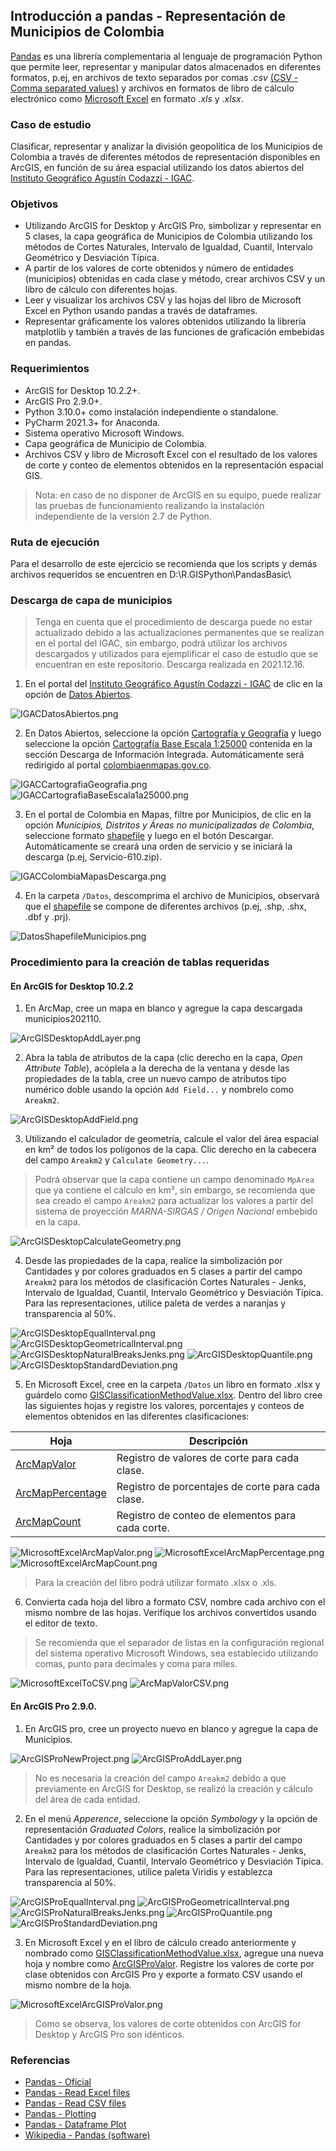 ## Introducción a pandas - Representación de Municipios de Colombia 

[Pandas](https://pandas.pydata.org/) es una librería complementaria al lenguaje de programación Python que permite leer, representar y manipular datos almacenados en diferentes formatos, p.ej, en archivos de texto separados por comas _.csv_ [(CSV - Comma separated values)](https://en.wikipedia.org/wiki/Comma-separated_values) y archivos en formatos de libro de cálculo electrónico como [Microsoft Excel](https://es.wikipedia.org/wiki/Microsoft_Excel) en formato _.xls_ y _.xlsx_.


### Caso de estudio

Clasificar, representar y analizar la división geopolítica de los Municipios de Colombia a través de diferentes métodos de representación disponibles en ArcGIS, en función de su área espacial utilizando los datos abiertos del [Instituto Geográfico Agustín Codazzi - IGAC](https://www.igac.gov.co/).  


### Objetivos

* Utilizando ArcGIS for Desktop y ArcGIS Pro, simbolizar y representar en 5 clases, la capa geográfica de Municipios de Colombia utilizando los métodos de Cortes Naturales, Intervalo de Igualdad, Cuantil, Intervalo Geométrico y Desviación Típica.
* A partir de los valores de corte obtenidos y número de entidades (municipios) obtenidas en cada clase y método, crear archivos CSV y un libro de cálculo con diferentes hojas.
* Leer y visualizar los archivos CSV y las hojas del libro de Microsoft Excel en Python usando pandas a través de dataframes.
* Representar gráficamente los valores obtenidos utilizando la librería matplotlib y también a través de las funciones de graficación embebidas en pandas. 


### Requerimientos

* ArcGIS for Desktop 10.2.2+.
* ArcGIS Pro 2.9.0+.
* Python 3.10.0+ como instalación independiente o standalone.
* PyCharm 2021.3+ for Anaconda.
* Sistema operativo Microsoft Windows.
* Capa geográfica de Municipio de Colombia.
* Archivos CSV y libro de Microsoft Excel con el resultado de los valores de corte y conteo de elementos obtenidos en la representación espacial GIS.

> Nota: en caso de no disponer de ArcGIS en su equipo, puede realizar las pruebas de funcionamiento realizando la instalación independiente de la versión 2.7 de Python.


### Ruta de ejecución
 
Para el desarrollo de este ejercicio se recomienda que los scripts y demás archivos requeridos se encuentren en D:\R.GISPython\PandasBasic\ 


### Descarga de capa de municipios

> Tenga en cuenta que el procedimiento de descarga puede no estar actualizado debido a las actualizaciones permanentes que se realizan en el portal del IGAC, sin embargo, podrá utilizar los archivos descargados y utilizados para ejemplificar el caso de estudio que se encuentran en este repositorio. Descarga realizada en 2021.12.16.

1. En el portal del [Instituto Geográfico Agustín Codazzi - IGAC](https://www.igac.gov.co/) de clic en la opción de [Datos Abiertos]().

![IGACDatosAbiertos.png](https://github.com/rcfdtools/R.GISPython/blob/main/PandasBasic/Screenshot/IGACDatosAbiertos.png)

2. En Datos Abiertos, seleccione la opción [Cartografía y Geografía](https://geoportal.igac.gov.co/contenido/datos-abiertos-cartografia-y-geografia) y luego seleccione la opción [Cartografía Base Escala 1:25000](https://www.colombiaenmapas.gov.co/?e=-82.43784778320864,-0.17644239911865092,-71.23179309571162,9.90326984502256,4686&b=igac&u=0&t=23&servicio=206) contenida en la sección Descarga de Información Integrada. Automáticamente será redirigido al portal [colombiaenmapas.gov.co](https://www.colombiaenmapas.gov.co/).

![IGACCartografiaGeografia.png](https://github.com/rcfdtools/R.GISPython/blob/main/PandasBasic/Screenshot/IGACCartografiaGeografia.png)
![IGACCartografiaBaseEscala1a25000.png](https://github.com/rcfdtools/R.GISPython/blob/main/PandasBasic/Screenshot/IGACCartografiaBaseEscala1a25000.png)

3. En el portal de Colombia en Mapas, filtre por Municipios, de clic en la opción _Municipios, Distritos y Áreas no municipalizadas de Colombia_, seleccione formato [shapefile](https://desktop.arcgis.com/en/arcmap/10.3/manage-data/shapefiles/what-is-a-shapefile.htm) y luego en el botón Descargar. Automáticamente se creará una orden de servicio y se iniciará la descarga (p.ej, Servicio-610.zip).

![IGACColombiaMapasDescarga.png](https://github.com/rcfdtools/R.GISPython/blob/main/PandasBasic/Screenshot/IGACColombiaMapasDescarga.png)

4. En la carpeta `/Datos`, descomprima el archivo de Municipios, observará que el [shapefile](https://desktop.arcgis.com/en/arcmap/10.3/manage-data/shapefiles/what-is-a-shapefile.htm) se compone de diferentes archivos (p.ej, .shp, .shx, .dbf y .prj). 

![DatosShapefileMunicipios.png](https://github.com/rcfdtools/R.GISPython/blob/main/PandasBasic/Screenshot/DatosShapefileMunicipios.png)


### Procedimiento para la creación de tablas requeridas 


#### En ArcGIS for Desktop 10.2.2

1. En ArcMap, cree un mapa en blanco y agregue la capa descargada municipios202110.

![ArcGISDesktopAddLayer.png](https://github.com/rcfdtools/R.GISPython/blob/main/PandasBasic/Screenshot/ArcGISDesktopAddLayer.png)

2. Abra la tabla de atributos de la capa (clic derecho en la capa, _Open Attribute Table_), acóplela a la derecha de la ventana y desde las propiedades de la tabla, cree un nuevo campo de atributos tipo numérico doble usando la opción `Add Field...` y nombrelo como `Areakm2`.

![ArcGISDesktopAddField.png](https://github.com/rcfdtools/R.GISPython/blob/main/PandasBasic/Screenshot/ArcGISDesktopAddField.png)

3. Utilizando el calculador de geometría, calcule el valor del área espacial en km² de todos los polígonos de la capa. Clic derecho en la cabecera del campo `Areakm2` y `Calculate Geometry...`.

> Podrá observar que la capa contiene un campo denominado `MpArea` que ya contiene el cálculo en km², sin embargo, se recomienda que sea creado el campo `Areakm2` para actualizar los valores a partir del sistema de proyección _MARNA-SIRGAS / Origen Nacional_ embebido en la capa.

![ArcGISDesktopCalculateGeometry.png](https://github.com/rcfdtools/R.GISPython/blob/main/PandasBasic/Screenshot/ArcGISDesktopCalculateGeometry.png)

4. Desde las propiedades de la capa, realice la simbolización por Cantidades y por colores graduados en 5 clases a partir del campo `Areakm2` para los métodos de clasificación Cortes Naturales - Jenks, Intervalo de Igualdad, Cuantil, Intervalo Geométrico y Desviación Típica. Para las representaciones, utilice paleta de verdes a naranjas y transparencia al 50%.

![ArcGISDesktopEqualInterval.png](https://github.com/rcfdtools/R.GISPython/blob/main/PandasBasic/Screenshot/ArcGISDesktopEqualInterval.png)
![ArcGISDesktopGeometricalInterval.png](https://github.com/rcfdtools/R.GISPython/blob/main/PandasBasic/Screenshot/ArcGISDesktopGeometricalInterval.png)
![ArcGISDesktopNaturalBreaksJenks.png](https://github.com/rcfdtools/R.GISPython/blob/main/PandasBasic/Screenshot/ArcGISDesktopNaturalBreaksJenks.png)
![ArcGISDesktopQuantile.png](https://github.com/rcfdtools/R.GISPython/blob/main/PandasBasic/Screenshot/ArcGISDesktopQuantile.png)
![ArcGISDesktopStandardDeviation.png](https://github.com/rcfdtools/R.GISPython/blob/main/PandasBasic/Screenshot/ArcGISDesktopStandardDeviation.png)

5. En Microsoft Excel, cree en la carpeta `/Datos` un libro en formato .xlsx y guárdelo como [GISClassificationMethodValue.xlsx](https://github.com/rcfdtools/R.GISPython/blob/main/PandasBasic/Datos/GISClassificationMethodValue.xlsx). Dentro del libro cree las siguientes hojas y registre los valores, porcentajes y conteos de elementos obtenidos en las diferentes clasificaciones:

| Hoja                                                                                                          | Descripción                                       |
|---------------------------------------------------------------------------------------------------------------|---------------------------------------------------|
| [ArcMapValor](https://github.com/rcfdtools/R.GISPython/blob/main/PandasBasic/Datos/ArcMapValor.csv)           | Registro de valores de corte para cada clase.     |
| [ArcMapPercentage](https://github.com/rcfdtools/R.GISPython/blob/main/PandasBasic/Datos/ArcMapPercentage.csv) | Registro de porcentajes de corte para cada clase. |
| [ArcMapCount](https://github.com/rcfdtools/R.GISPython/blob/main/PandasBasic/Datos/ArcMapCount.csv)           | Registro de conteo de elementos para cada corte.  |

![MicrosoftExcelArcMapValor.png](https://github.com/rcfdtools/R.GISPython/blob/main/PandasBasic/Screenshot/MicrosoftExcelArcMapValor.png)
![MicrosoftExcelArcMapPercentage.png](https://github.com/rcfdtools/R.GISPython/blob/main/PandasBasic/Screenshot/MicrosoftExcelArcMapPercentage.png)
![MicrosoftExcelArcMapCount.png](https://github.com/rcfdtools/R.GISPython/blob/main/PandasBasic/Screenshot/MicrosoftExcelArcMapCount.png)

> Para la creación del libro podrá utilizar formato .xlsx o .xls. 

6. Convierta cada hoja del libro a formato CSV, nombre cada archivo con el mismo nombre de las hojas. Verifique los archivos convertidos usando el editor de texto.

> Se recomienda que el separador de listas en la configuración regional del sistema operativo Microsoft Windows, sea establecido utilizando comas, punto para decimales y coma para miles.

![MicrosoftExcelToCSV.png](https://github.com/rcfdtools/R.GISPython/blob/main/PandasBasic/Screenshot/MicrosoftExcelToCSV.png)
![ArcMapValorCSV.png](https://github.com/rcfdtools/R.GISPython/blob/main/PandasBasic/Screenshot/ArcMapValorCSV.png)


#### En ArcGIS Pro 2.9.0.

1. En ArcGIS pro, cree un proyecto nuevo en blanco y agregue la capa de Municipios.

![ArcGISProNewProject.png](https://github.com/rcfdtools/R.GISPython/blob/main/PandasBasic/Screenshot/ArcGISProNewProject.png)
![ArcGISProAddLayer.png](https://github.com/rcfdtools/R.GISPython/blob/main/PandasBasic/Screenshot/ArcGISProAddLayer.png)

> No es necesaria la creación del campo `Areakm2` debido a que previamente en ArcGIS for Desktop, se realizó la creación y cálculo del área de cada entidad.

2. En el menú _Apperence_, seleccione la opción _Symbology_ y la opción de representación _Graduated Colors_, realice la simbolización por Cantidades y por colores graduados en 5 clases a partir del campo `Areakm2` para los métodos de clasificación Cortes Naturales - Jenks, Intervalo de Igualdad, Cuantil, Intervalo Geométrico y Desviación Típica. Para las representaciones, utilice paleta Viridis y establezca transparencia al 50%.  

![ArcGISProEqualInterval.png](https://github.com/rcfdtools/R.GISPython/blob/main/PandasBasic/Screenshot/ArcGISProEqualInterval.png)
![ArcGISProGeometricalInterval.png](https://github.com/rcfdtools/R.GISPython/blob/main/PandasBasic/Screenshot/ArcGISProGeometricalInterval.png)
![ArcGISProNaturalBreaksJenks.png](https://github.com/rcfdtools/R.GISPython/blob/main/PandasBasic/Screenshot/ArcGISProNaturalBreaksJenks.png)
![ArcGISProQuantile.png](https://github.com/rcfdtools/R.GISPython/blob/main/PandasBasic/Screenshot/ArcGISProQuantile.png)
![ArcGISProStandardDeviation.png](https://github.com/rcfdtools/R.GISPython/blob/main/PandasBasic/Screenshot/ArcGISProStandardDeviation.png)

3. En Microsoft Excel y en el libro de cálculo creado anteriormente y nombrado como [GISClassificationMethodValue.xlsx](https://github.com/rcfdtools/R.GISPython/blob/main/PandasBasic/Datos/GISClassificationMethodValue.xlsx), agregue una nueva hoja y nombre como [ArcGISProValor](https://github.com/rcfdtools/R.GISPython/blob/main/PandasBasic/Datos/ArcGISProValor.csv). Registre los valores de corte por clase obtenidos con ArcGIS Pro y exporte a formato CSV usando el mismo nombre de la hoja.

![MicrosoftExcelArcGISProValor.png](https://github.com/rcfdtools/R.GISPython/blob/main/PandasBasic/Screenshot/MicrosoftExcelArcGISProValor.png)

> Como se observa, los valores de corte obtenidos con ArcGIS for Desktop y ArcGIS Pro son idénticos.



### Referencias

* [Pandas - Oficial](https://pandas.pydata.org/)
* [Pandas - Read Excel files](https://pandas.pydata.org/pandas-docs/stable/reference/api/pandas.read_excel.html)
* [Pandas - Read CSV files](https://pandas.pydata.org/pandas-docs/stable/reference/api/pandas.read_csv.html)
* [Pandas - Plotting](https://pandas.pydata.org/pandas-docs/stable/reference/plotting.html)
* [Pandas - Dataframe Plot](https://pandas.pydata.org/pandas-docs/stable/reference/api/pandas.DataFrame.plot.html)
* [Wikipedia - Pandas (software)](https://es.wikipedia.org/wiki/Pandas_(software))
